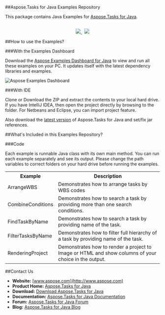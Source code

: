 ##Aspose.Tasks for Java Examples Repository

This package contains Java Examples for [Aspose.Tasks for Java](http://www.aspose.com/categories/java-components/aspose.tasks-for-java/default.aspx).
<br/><br/>
<p align="center">
  <a title="Download Examples Dashboard" href="http://www.aspose.com/community/files/72/java-components/aspose-examples-for-java/default.aspx">
	<img src="https://raw.github.com/AsposeExamples/java-examples-dashboard/master/images/downloadDasboard-Button-Large.png" />
  </a>
  &nbsp;
  <a title="Download Examples ZIP" href="https://github.com/asposecells/Aspose_Tasks_Java/archive/master.zip">
	<img src="https://raw.github.com/AsposeExamples/java-examples-dashboard/master/images/downloadZip-Button-Large.png" />
  </a>
</p>

##How to use the Examples?

###With the Examples Dashboard

Download the [Aspose Examples Dashboard for Java](http://www.aspose.com/community/files/72/java-components/aspose-examples-for-java/default.aspx) to view and run all these examples on your PC. It updates itself with the latest dependency libraries and examples.

![Aspose Examples Dashboard](http://www.aspose.com/blogs/wp-content/uploads/2013/03/Java-Dashboard1.png "Aspose Examples Dashboard")

###With IDE

Clone or Download the ZIP and extract the contents to your local hard drive. If you have IntelliJ IDEA, then open the project directly 
by browsing to the folder. For Netbeans and Eclipse, you can import project feature.

Also download the [latest version](http://www.aspose.com/community/files/72/java-components/aspose.tasks-for-java/default.aspx) of Aspose.Tasks for Java and set/fix jar references.

##What's Included in this Examples Repository?

###Code

Each example is runnable Java class with its own main method. You can run each example separately and see its output. Please change the path variables to correct folders on your hard drive before running the examples.


<table>
  <tr><th>Example<th>Description</th></tr>
  <tr><td>ArrangeWBS</td><td>Demonstrates how to arrange tasks by WBS codes</td></tr>
  <tr><td>CombineConditions</td><td>Demonstrates how to search a task by providing more than one search conditions.</td></tr>
  <tr><td>FindTaskByName</td><td>Demonstrates how to search a task by providing name of the task.</td></tr>
  <tr><td>FilterTasksByName</td><td>Demonstrates how to filter full hierarchy of a task by providing name of the task.</td></tr>
  <tr><td>RenderingProject</td><td>Demonstrates how to render a project to Image or HTML and show columns of your choice in the output.</td></tr>
</table>

##Contact Us

+ **Website:** [www.aspose.com](http://www.aspose.com)
+ **Product Home:** [Aspose.Tasks for Java](http://www.aspose.com/categories/java-components/aspose.tasks-for-java/default.aspx)
+ **Download:** [Download Aspose.Tasks for Java](http://www.aspose.com/community/files/72/java-components/aspose.tasks-for-java/default.aspx)
+ **Documentation:** [Aspose.Tasks for Java Documentation](http://www.aspose.com/documentation/java-components/aspose.tasks-for-java/index.html)
+ **Forum:** [Aspose.Tasks for Java Forum](http://www.aspose.com/community/forums/aspose.tasks-product-family/96/showforum.aspx)
+ **Blog:** [Aspose.Tasks for Java Blog](http://www.aspose.com/blogs/aspose-products/aspose-tasks-product-family.html)
